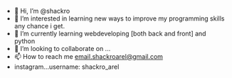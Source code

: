 - 👋 Hi, I’m @shackro
- 👀 I’m interested in learning new ways to improve my programming skills any chance i get.
- 🌱 I’m currently learning webdeveloping [both back and front] and python
- 💞️ I’m looking to collaborate on ...
- 📫 How to reach me email.shackroarel@gmail.com
- instagram...username: shackro_arel

<!---
shackro/shackro is a ✨ special ✨ repository because its `README.md` (this file) appears on your GitHub profile.
You can click the Preview link to take a look at your changes.
--->
